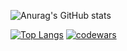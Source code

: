 ![Anurag's GitHub stats](https://github-readme-stats.vercel.app/api?username=reinbowARA&show_icons=true&theme=merko)

[![Top Langs](https://github-readme-stats.vercel.app/api/top-langs/?username=reinbowARA&hide_progress=false&theme=tokyonight)](https://github.com/anuraghazra/github-readme-stats) 
[![codewars](https://www.codewars.com/users/reinbowARA/badges/large)](https://www.codewars.com/users/reinbowARA)  

